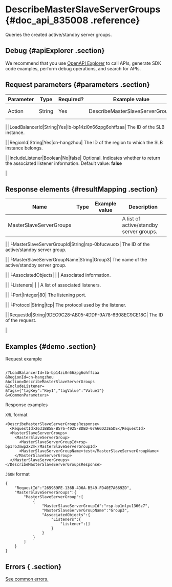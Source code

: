 # DescribeMasterSlaveServerGroups {#doc_api_835008 .reference}

Queries the created active/standby server groups.

## Debug {#apiExplorer .section}

We recommend that you use [OpenAPI Explorer](https://api.aliyun.com/#product=Slb&api=AddVServerGroupBackendServers) to call APIs, generate SDK code examples, perform debug operations, and search for APIs.

## Request parameters {#parameters .section}

|Parameter|Type|Required?|Example value|Description|
|---------|----|---------|-------------|-----------|
|Action|String|Yes|DescribeMasterSlaveServerGroups| The name of this action. Value: **DescribeMasterSlaveServerGroups**

 |
|LoadBalancerId|String|Yes|lb-bp14zi0n66zpg6ohffzaa| The ID of the SLB instance.

 |
|RegionId|String|Yes|cn-hangzhou| The ID of the region to which the SLB instance belongs.

 |
|IncludeListener|Boolean|No|false| Optional. Indicates whether to return the associated listener information. Default value: **false**

 |

## Response elements {#resultMapping .section}

|Name|Type|Example value|Description|
|----|----|-------------|-----------|
|MasterSlaveServerGroups| | | A list of active/standby server groups.

 |
|└MasterSlaveServerGroupId|String|rsp-0bfucwuotx| The ID of the active/standby server group.

 |
|└MasterSlaveServerGroupName|String|Group3| The name of the active/standby server group.

 |
|└AssociatedObjects| | | Associated information.

 |
|└Listeners| | | A list of associated listeners.

 |
|└Port|Integer|80| The listening port.

 |
|└Protocol|String|tcp| The protocol used by the listener.

 |
|RequestId|String|9DEC9C28-AB05-4DDF-9A78-6B08EC9CE18C| The ID of the request.

 |

## Examples {#demo .section}

Request example

``` {#request_demo}

/?LoadBalancerId=lb-bp14zi0n66zpg6ohffzaa
&RegionId=cn-hangzhou
&Action=DescribeMasterSlaveServerGroups
&IncludeListener=
&Tags={"tagKey":"Key1","tagValue":"Value1"}
&<CommonParameters>

```

Response examples

`XML` format

``` {#xml_return_success_demo}
<DescribeMasterSlaveServerGroupsResponse>
  <RequestId>2631BB5E-B576-4925-BDED-07A66D23E5DE</RequestId>
  <MasterSlaveServerGroups>
    <MasterSlaveServerGroup>
      <MasterSlaveServerGroupId>rsp-bp1ro3mwp2x2m</MasterSlaveServerGroupId>
      <MasterSlaveServerGroupName>test</MasterSlaveServerGroupName>
    </MasterSlaveServerGroup>
  </MasterSlaveServerGroups>
</DescribeMasterSlaveServerGroupsResponse>

```

`JSON` format

``` {#json_return_success_demo}
{
	"RequestId":"265989FE-136B-4D6A-B549-FD40E7A6692D",
	"MasterSlaveServerGroups":{
		"MasterSlaveServerGroup":[
			{
				"MasterSlaveServerGroupId":"rsp-bp1nlyu1366z7",
				"MasterSlaveServerGroupName":"Group3",
				"AssociatedObjects":{
					"Listeners":{
						"Listener":[]
					}
				}
			}
		]
	}
}
```

## Errors { .section}

[See common errors.](https://error-center.aliyun.com/status/product/Slb)

